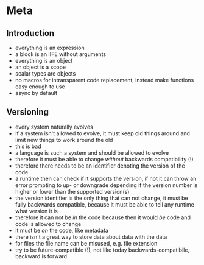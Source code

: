 # Meta



## Introduction

- everything is an expression
- a block is an IIFE without arguments
- everything is an object
- an object is a scope
- scalar types are objects
- no macros for intransparent code replacement, instead make functions easy enough to use
- async by default



## Versioning

- every system naturally evolves
- if a system isn't allowed to evolve, it must keep old things around and limit new things to work around the old
- this is bad
- a language is such a system and should be allowed to evolve
- therefore it must be able to change *without* backwards compatibility (!)
- therefore there needs to be an identifier denoting the version of the code
- a runtime then can check if it supports the version, if not it can throw an error prompting to up- or downgrade depending if the version number is higher or lower than the supported version(s)
- the version identifier is the only thing that can not change, it must be fully backwards compatible, because it must be able to tell any runtime what version it is
- therefore it can not be *in* the code because then it would *be* code and code is allowed to change
- it must be *on* the code, like metadata
- there isn't a great way to store data about data with the data
- for files the file name can be misused, e.g. file extension
- try to be future-compatible (!), not like today backwards-compatibile, backward is forward